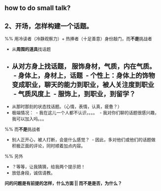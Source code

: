 ## how to do small talk?



## 2、开场，怎样构建一个话题。

%% 用冷读者（冷静观察力）+ 热捧者（十足善意）身份敲门，而**不是**挑战者

- 从**周围的道具**找话题
- 从**对方身上**找话题， 服饰身材，气质，内在气质。
  - 身体上，身材上，话题
  - 个性上：身体上的饰物变成职业，聊天的能力到职业，被人关注度到职业
  - 气质风度上
  - 服饰上，到职业，到留学？
  - 
- 从那时那刻的状态找话题。（心情，表情，认真，疲惫？）
- 极端情况：
  - 我在这儿一个人都不认识，。。。
  - 我对你们聊的话题很感兴趣，我可以加入吗。。。

%% 而**不是**挑战者
- 别人正开心，被人打断，会是什么感觉？
  - 因此，多对他们或他们的话题做积极正面的评论，同时顺着加点内容。

%% 另外
- ？等等，让我猜猜，给我两个提示把！
- 放低身段，诚信请教。

**问的问题是有前提的怎样，什么方面  || 而不是是否，为什么？**
